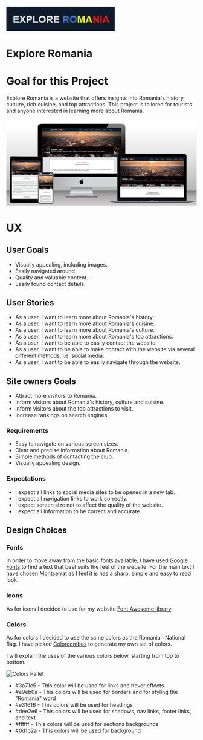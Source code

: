 ![LOGO](wireframes/logo.jpg)
# Explore Romania

# Goal for this Project

Explore Romania is a website that offers insights into Romania's history, culture, rich cuisine, and top attractions. This project is tailored for tourists and anyone interested in learning more about Romania.



![Responsive Displays](wireframes/multiview.jpg)

# UX

## User Goals
* Visually appealing, including images.
* Easily navigated around.
* Quality and valuable content.
* Easily found contact details.
## User Stories
* As a user, I want to learn more about Romania's history.
* As a user, I want to learn more about Romania's cuisine.
* As a user, I want to learn more about Romania's culture.
* As a user, I want to learn more about Romania's top attractions.
* As a user, I want to be able to easily contact the website.
* As a user, I want to be able to make contact with the website via several different methods, i.e. social media.
* As a user, I want to be able to easily navigate through the website.
## Site owners Goals
* Attract more visitors to Romania.
* Inform visitors about Romania's history, culture and cuisine.
* Inform visitors about the top attractions to visit.
* Increase rankings on search engines.
### Requirements
* Easy to navigate on various screen sizes.
* Clear and precise information about Romania.
* Simple methods of contacting the club.
* Visually appealing design.
### Expectations
* I expect all links to social media sites to be opened in a new tab.
* I expect all navigation links to work correctly.
* I expect screen size not to affect the quality of the website.
* I expect all information to be correct and accurate.


## Design Choices

### Fonts
In order to move away from the basic fonts available, I have used 
[Google Fonts](https://fonts.google.com/ "Google Fonts") to find a text that best suits the feel of the website. For the main text I have chosen [Montserrat](https://fonts.google.com/specimen/Montserrat?query=mon "Montserrat font") as I feel it is has a sharp, simple and easy to read look.

### Icons
As for icons I decided to use for my website [Font Awesome library](https://fontawesome.com/ "Font Awesome").

### Colors
As for colors I decided to use the same colors as the Romanian National flag. I have picked [Colorcombos](https://www.colorcombos.com "colorcombos") to generate my own set of colors.

I will explain the uses of the various colors below, starting from top to bottom.


![Colors Pallet](https://placehold.co/600x100?text=Color+Palete)


 
 * #3a71c5 - This color will be used for links and hover effects.
 * #e9eb0a - This colors will be used for borders and for styling the "Romania" word
 * #e31616 - This colors will be used for headings
 * #dee2e6 - This colors will be used for shadows, nav links, footer links, and text
 * #ffffff - This colors will be used for sections backgrounds
 * #0d1b2a - This colors will be used for background
